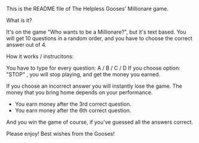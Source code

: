 This is the README file of The Helpless Gooses' Millionare game.

What is it?

It's on the game "Who wants to be a Millionare?", but it's text based.
You will get 10 questions in a random order, and you have to choose the correct answer out of 4.

How it works / instrucitons:

You have to type for every question: A / B / C / D
If you choose option: "STOP" , you will stop playing, and get the money you earned.
 
If you choose an incorrect answer you will instantly lose the game.
The money that you bring home depends on your performance.
  - You earn money after the 3rd correct question.
  - You earn money after the 6th correct question.
 
 And you win the game of course, if you've guessed all the answers correct.
 
 Please enjoy!
 Best wishes from the Gooses! 
